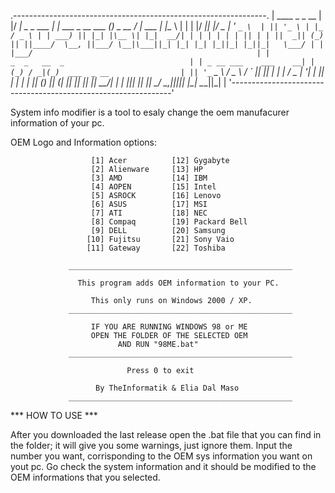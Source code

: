 .---------------------------------------------------------------.
| ____               _                     _          __        |
|/ ___|  _   _  ___ | |_  ___  _ __ ___   (_) _ __   / _|  ___  |
|\___ \ | | | |/ __|| __|/ _ \| '_ ` _ \  | || '_ \ | |_  / _ \ |
| ___) || |_| |\__ \| |_|  __/| | | | | | | || | | ||  _|| (_) ||
||____/  \__, ||___/ \__|\___||_| |_| |_| |_||_| |_||_|   \___/ |
|        |___/                                                  |
|                       _  _   __  _                            |
| _ __ ___    ___    __| |(_) / _|(_)  ___  _ __                |
|| '_ ` _ \  / _ \  / _` || || |_ | | / _ \| '__|               |
|| | | | | || (_) || (_| || ||  _|| ||  __/| |                  |
||_| |_| |_| \___/  \__,_||_||_|  |_| \___||_|                  |
'---------------------------------------------------------------'

System info modifier is a tool to esaly change the oem manufacurer information of your pc.

OEM Logo and Information options:

                      [1] Acer          [12] Gygabyte
                      [2] Alienware     [13] HP
                      [3] AMD           [14] IBM
                      [4] AOPEN         [15] Intel
                      [5] ASROCK        [16] Lenovo
                      [6] ASUS          [17] MSI
                      [7] ATI           [18] NEC
                      [8] Compaq        [19] Packard Bell
                      [9] DELL          [20] Samsung
                     [10] Fujitsu       [21] Sony Vaio
                     [11] Gateway       [22] Toshiba

                 __________________________________________________

                   This program adds OEM information to your PC.

                      This only runs on Windows 2000 / XP.
                 __________________________________________________
        
                      IF YOU ARE RUNNING WINDOWS 98 or ME
                      OPEN THE FOLDER OF THE SELECTED OEM
                            AND RUN "98ME.bat"
                 __________________________________________________

                              Press 0 to exit

                       By TheInformatik & Elia Dal Maso
                 __________________________________________________
***  HOW TO USE  ***

After you downloaded the last release open the .bat file that you can find in the folder;
it will give you some warnings, just ignore them.
Input the number you want, corrisponding to the OEM sys information you want on yout pc.
Go check the system information and it should be modified to the OEM informations that you selected.
